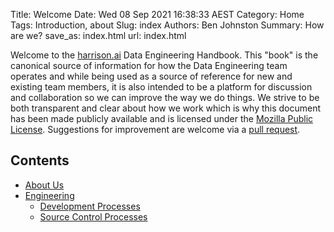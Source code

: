 Title: Welcome 
Date: Wed 08 Sep 2021 16:38:33 AEST
Category: Home 
Tags: Introduction, about 
Slug: index 
Authors: Ben Johnston 
Summary: How are we?
save_as: index.html
url: index.html

Welcome to the [harrison.ai](https://harrison.ai) Data Engineering Handbook.  This "book" is the canonical source of information for how the Data Engineering team operates and while being used as a source of reference for new and existing team members, it is also intended to be a platform for discussion and collaboration so we can improve the way we do things.  We strive to be both transparent and clear about how we work which is why this document has been made publicly available and is licensed under the [Mozilla Public License](https://github.com/harrison-ai/dataeng-handbook/blob/main/LICENSE).  Suggestions for improvement are welcome via a [pull request](https://github.com/harrison-ai/dataeng-handbook/pulls).

## Contents

* [About Us]({filename}about.md)
* [Engineering]({filename}engineering/index.md)
  * [Development Processes]({filename}engineering/dev.md)
  * [Source Control Processes]({filename}engineering/source.md)